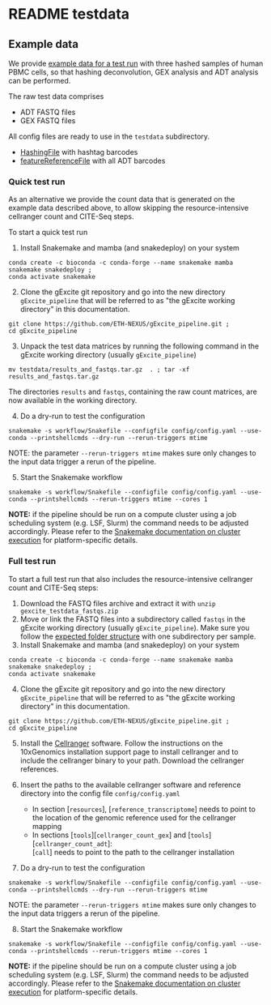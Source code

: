 # README testdata

## Example data

We provide [example data for a test run](https://drive.google.com/drive/folders/14clt2_E_P0-HEXlJwH1fHCk5KhpPpxMc?usp=share_link) with three hashed samples of human PBMC cells, so that hashing deconvolution, GEX analysis and ADT analysis can be performed.

The raw test data comprises

- ADT FASTQ files
- GEX FASTQ files

All config files are ready to use in the `testdata` subdirectory.

- [HashingFile](HashingFile_PBMC_D1.csv) with hashtag barcodes
- [featureReferenceFile](feature_reference.txt) with all ADT barcodes

### Quick test run

As an alternative we provide the count data that is generated on the example data described above, to allow skipping the resource-intensive cellranger count and CITE-Seq steps.

To start a quick test run

1) Install Snakemake and mamba (and snakedeploy) on your system

```
conda create -c bioconda -c conda-forge --name snakemake mamba snakemake snakedeploy ;
conda activate snakemake
```

2) Clone the gExcite git repository and go into the new directory `gExcite_pipeline` that will be referred to as "the gExcite working directory" in this documentation.

```
git clone https://github.com/ETH-NEXUS/gExcite_pipeline.git ;
cd gExcite_pipeline
```

3) Unpack the test data matrices by running the following command in the gExcite working directory (usually `gExcite_pipeline`)

```
mv testdata/results_and_fastqs.tar.gz  . ; tar -xf results_and_fastqs.tar.gz
```

The directories `results` and `fastqs`, containing the raw count matrices, are now available in the working directory.

4) Do a dry-run to test the configuration

```
snakemake -s workflow/Snakefile --configfile config/config.yaml --use-conda --printshellcmds --dry-run --rerun-triggers mtime
```

NOTE: the parameter `--rerun-triggers mtime` makes sure only changes to the input data trigger a rerun of the pipeline.  

5) Start the Snakemake workflow

```
snakemake -s workflow/Snakefile --configfile config/config.yaml --use-conda --printshellcmds --rerun-triggers mtime --cores 1
```

**NOTE:** if the pipeline should be run on a compute cluster using a job scheduling system (e.g. LSF, Slurm) the command needs to be adjusted accordingly. Please refer to the [Snakemake documentation on cluster execution](https://snakemake.readthedocs.io/en/stable/executing/cluster.html) for platform-specific details.

### Full test run

To start a full test run that also includes the resource-intensive cellranger count and CITE-Seq steps:

1) Download the FASTQ files archive and extract it with `unzip gexcite_testdata_fastqs.zip`
2) Move or link the FASTQ files into a subdirectory called `fastqs` in the gExcite working directory (usually `gExcite_pipeline`). Make sure you follow the [expected folder structure](../README.md) with one subdirectory per sample.
3) Install Snakemake and mamba (and snakedeploy) on your system

```
conda create -c bioconda -c conda-forge --name snakemake mamba snakemake snakedeploy ;
conda activate snakemake
```

4) Clone the gExcite git repository and go into the new directory `gExcite_pipeline` that will be referred to as "the gExcite working directory" in this documentation.

```
git clone https://github.com/ETH-NEXUS/gExcite_pipeline.git ;
cd gExcite_pipeline
```

5) Install the [Cellranger](https://support.10xgenomics.com/single-cell-gene-expression/software/pipelines/latest/what-is-cell-ranger) software. Follow the instructions on the 10xGenomics installation support page to install cellranger and to include the cellranger binary to your path. Download the cellranger references.
6) Insert the paths to the available cellranger software and reference directory into the config file `config/config.yaml`
    - In section [`resources`], [`reference_transcriptome`] needs to point to the location of the genomic reference used for the cellranger mapping
    - In sections [`tools`][`cellranger_count_gex`] and [`tools`][`cellranger_count_adt`]:  
    [`call`] needs to point to the path to the cellranger installation  

7) Do a dry-run to test the configuration

```
snakemake -s workflow/Snakefile --configfile config/config.yaml --use-conda --printshellcmds --dry-run --rerun-triggers mtime
```

NOTE: the parameter `--rerun-triggers mtime` makes sure only changes to the input data triggers a rerun of the pipeline.  

8) Start the Snakemake workflow

```
snakemake -s workflow/Snakefile --configfile config/config.yaml --use-conda --printshellcmds --rerun-triggers mtime --cores 1
```

**NOTE:** if the pipeline should be run on a compute cluster using a job scheduling system (e.g. LSF, Slurm) the command needs to be adjusted accordingly. Please refer to the [Snakemake documentation on cluster execution](https://snakemake.readthedocs.io/en/stable/executing/cluster.html) for platform-specific details.
